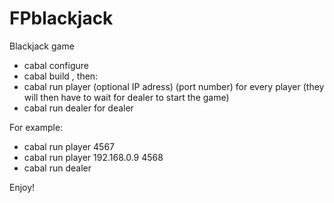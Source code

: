FPblackjack
===========

Blackjack game

 - cabal configure
 - cabal build
, then:
 - cabal run player (optional IP adress) (port number)
for every player (they will then have to wait for dealer to start the game)
 - cabal run dealer
for dealer

For example:
 - cabal run player 4567
 - cabal run player 192.168.0.9 4568
 - cabal run dealer

Enjoy!
